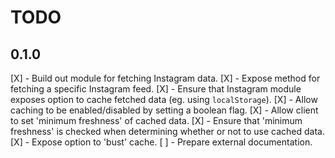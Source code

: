 # TODO
## 0.1.0
[X] - Build out module for fetching Instagram data.
[X] - Expose method for fetching a specific Instagram feed.
[X] - Ensure that Instagram module exposes option to cache fetched data (eg. using `localStorage`).
	[X] - Allow caching to be enabled/disabled by setting a boolean flag.
	[X] - Allow client to set 'minimum freshness' of cached data.
	[X] - Ensure that 'minimum freshness' is checked when determining whether or not to use cached data.
	[X] - Expose option to 'bust' cache.
[ ] - Prepare external documentation.
